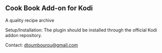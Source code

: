 Cook Book Add-on for Kodi
-------------------------------------------
A quality recipe archive

Setup/Installation: The plugin should be installed through the official Kodi addon repository.

Contact: dtoumbourou@gmail.com
